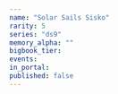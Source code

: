 ```yaml
---
name: "Solar Sails Sisko"
rarity: 5
series: "ds9"
memory_alpha: ""
bigbook_tier:
events:
in_portal:
published: false
---
```

